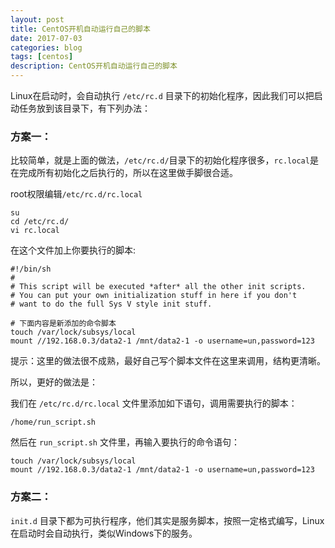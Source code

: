 ```yaml
---
layout: post
title: CentOS开机自动运行自己的脚本
date: 2017-07-03
categories: blog
tags: [centos]
description: CentOS开机自动运行自己的脚本
---
```


Linux在启动时，会自动执行 `/etc/rc.d` 目录下的初始化程序，因此我们可以把启动任务放到该目录下，有下列办法：
 
### 方案一：

比较简单，就是上面的做法，`/etc/rc.d/`目录下的初始化程序很多，`rc.local`是在完成所有初始化之后执行的，所以在这里做手脚很合适。

root权限编辑`/etc/rc.d/rc.local`

	su
	cd /etc/rc.d/
	vi rc.local

在这个文件加上你要执行的脚本:

	#!/bin/sh  
	#  
	# This script will be executed *after* all the other init scripts.  
	# You can put your own initialization stuff in here if you don't  
	# want to do the full Sys V style init stuff.  

	# 下面内容是新添加的命令脚本
	touch /var/lock/subsys/local  
	mount //192.168.0.3/data2-1 /mnt/data2-1 -o username=un,password=123 

提示：这里的做法很不成熟，最好自己写个脚本文件在这里来调用，结构更清晰。

所以，更好的做法是：

我们在 `/etc/rc.d/rc.local` 文件里添加如下语句，调用需要执行的脚本：

	/home/run_script.sh

然后在 `run_script.sh` 文件里，再输入要执行的命令语句：

	touch /var/lock/subsys/local  
	mount //192.168.0.3/data2-1 /mnt/data2-1 -o username=un,password=123 
 
### 方案二：

`init.d` 目录下都为可执行程序，他们其实是服务脚本，按照一定格式编写，Linux 在启动时会自动执行，类似Windows下的服务。

 






